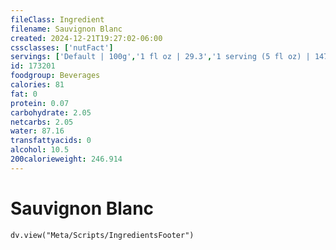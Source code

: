 ```yaml
---
fileClass: Ingredient
filename: Sauvignon Blanc
created: 2024-12-21T19:27:02-06:00
cssclasses: ['nutFact']
servings: ['Default | 100g','1 fl oz | 29.3','1 serving (5 fl oz) | 147']
id: 173201
foodgroup: Beverages
calories: 81
fat: 0
protein: 0.07
carbohydrate: 2.05
netcarbs: 2.05
water: 87.16
transfattyacids: 0
alcohol: 10.5
200calorieweight: 246.914
---
```


# Sauvignon Blanc

```dataviewjs
dv.view("Meta/Scripts/IngredientsFooter")
```